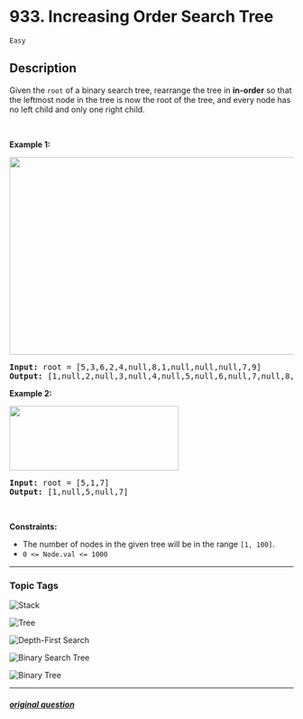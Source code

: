 # 933. Increasing Order Search Tree

`Easy`

## Description

<p>Given the <code>root</code> of a binary search tree, rearrange the tree in <strong>in-order</strong> so that the leftmost node in the tree is now the root of the tree, and every node has no left child and only one right child.</p>

<p>&nbsp;</p>
<p><strong>Example 1:</strong></p>
<img alt="" src="https://assets.leetcode.com/uploads/2020/11/17/ex1.jpg" style="width: 600px; height: 350px;" />
<pre>
<strong>Input:</strong> root = [5,3,6,2,4,null,8,1,null,null,null,7,9]
<strong>Output:</strong> [1,null,2,null,3,null,4,null,5,null,6,null,7,null,8,null,9]
</pre>

<p><strong>Example 2:</strong></p>
<img alt="" src="https://assets.leetcode.com/uploads/2020/11/17/ex2.jpg" style="width: 300px; height: 114px;" />
<pre>
<strong>Input:</strong> root = [5,1,7]
<strong>Output:</strong> [1,null,5,null,7]
</pre>

<p>&nbsp;</p>
<p><strong>Constraints:</strong></p>

<ul>
	<li>The number of nodes in the given tree will be in the range <code>[1, 100]</code>.</li>
	<li><code>0 &lt;= Node.val &lt;= 1000</code></li>
</ul>

---

### Topic Tags

[stack]: https://img.shields.io/badge/-Stack-EF9A9A
[tree]: https://img.shields.io/badge/-Tree-B39DDB
[depth-first-search]: https://img.shields.io/badge/-Depth%20First%20Search-81D4FA
[binary-search-tree]: https://img.shields.io/badge/-Binary%20Search%20Tree-A5D6A7
[binary-tree]: https://img.shields.io/badge/-Binary%20Tree-FFF59D

![Stack][stack]

![Tree][tree]

![Depth-First Search][depth-first-search]

![Binary Search Tree][binary-search-tree]

![Binary Tree][binary-tree]

---

##### [original question](https://leetcode.com/problems/increasing-order-search-tree)
